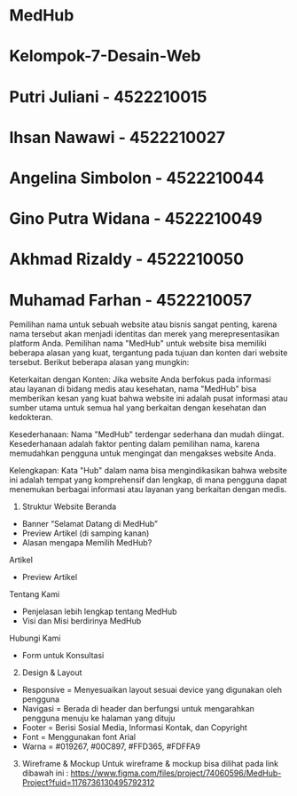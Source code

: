 # MedHub
# Kelompok-7-Desain-Web
# Putri Juliani - 4522210015
# Ihsan Nawawi - 4522210027
# Angelina Simbolon - 4522210044
# Gino Putra Widana - 4522210049
# Akhmad Rizaldy - 4522210050
# Muhamad Farhan - 4522210057

Pemilihan nama untuk sebuah website atau bisnis sangat penting, karena nama tersebut akan menjadi identitas dan merek yang merepresentasikan platform Anda. Pemilihan nama "MedHub" untuk website bisa memiliki beberapa alasan yang kuat, tergantung pada tujuan dan konten dari website tersebut. Berikut beberapa alasan yang mungkin:

Keterkaitan dengan Konten: Jika website Anda berfokus pada informasi atau layanan di bidang medis atau kesehatan, nama "MedHub" bisa memberikan kesan yang kuat bahwa website ini adalah pusat informasi atau sumber utama untuk semua hal yang berkaitan dengan kesehatan dan kedokteran.

Kesederhanaan: Nama "MedHub" terdengar sederhana dan mudah diingat. Kesederhanaan adalah faktor penting dalam pemilihan nama, karena memudahkan pengguna untuk mengingat dan mengakses website Anda.

Kelengkapan: Kata "Hub" dalam nama bisa mengindikasikan bahwa website ini adalah tempat yang komprehensif dan lengkap, di mana pengguna dapat menemukan berbagai informasi atau layanan yang berkaitan dengan medis.


1.	Struktur Website
Beranda
-	Banner “Selamat Datang di MedHub”
-	Preview Artikel (di samping kanan)
-	Alasan mengapa Memilih MedHub?
  
Artikel
-	Preview Artikel
  
Tentang Kami
-	Penjelasan lebih lengkap tentang MedHub
-	Visi dan Misi berdirinya MedHub

Hubungi Kami
-	Form untuk Konsultasi

2.	Design & Layout
-	Responsive = Menyesuaikan layout sesuai device yang digunakan oleh pengguna
-	Navigasi = Berada di header dan berfungsi untuk mengarahkan pengguna menuju ke halaman yang dituju
-	Footer = Berisi Sosial Media, Informasi Kontak, dan Copyright
-	Font = Menggunakan font Arial
-	Warna = #019267, #00C897, #FFD365, #FDFFA9

3.	Wireframe & Mockup
Untuk wireframe & mockup bisa dilihat pada link dibawah ini :
https://www.figma.com/files/project/74060596/MedHub-Project?fuid=1176736130495792312
